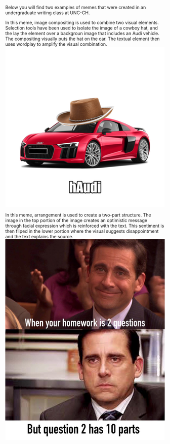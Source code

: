 Below you will find two examples of memes that were created in an undergraduate writing class at UNC-CH.

In this meme, image compositing is used to combine two visual elements. Selection tools have been used to isolate the image of a cowboy hat, and the lay the element over a backgroun image that includes an Audi vehicle. The compositing visually puts the hat on the car. The textual element then uses wordplay to amplify the visual combination.
![hAudi](images/hAudimeme.jpg)


In this meme, arrangement is used to create a two-part structure. The image in the top portion of the image creates an optimistic message through facial expression which is reinforced with the text. This sentiment is then fliped in the lower portion where the visual suggests disappointment and the text explains the source. 
![twopartmeme](images/twopartmeme.png)
